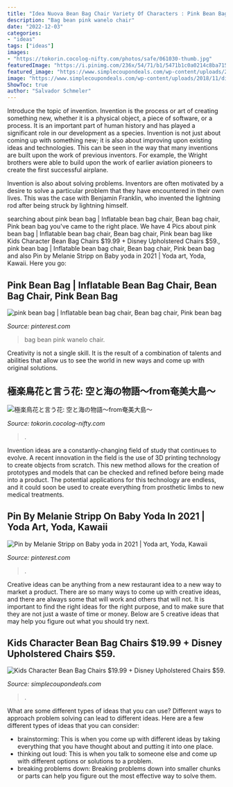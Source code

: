 ```yaml
---
title: "Idea Nuova Bean Bag Chair Variety Of Characters : Pink Bean Bag"
description: "Bag bean pink wanelo chair"
date: "2022-12-03"
categories:
- "ideas"
tags: ["ideas"]
images:
- "https://tokorin.cocolog-nifty.com/photos/safe/061030-thumb.jpg"
featuredImage: "https://i.pinimg.com/236x/54/71/b1/5471b1c0a0214c8ba71541a553a84fc3.jpg?nii=t"
featured_image: "https://www.simplecoupondeals.com/wp-content/uploads/2018/11/disney-chairs-768x288.jpg"
image: "https://www.simplecoupondeals.com/wp-content/uploads/2018/11/disney-chairs-768x288.jpg"
ShowToc: true
author: "Salvador Schmeler"
---
```



Introduce the topic of invention.
Invention is the process or art of creating something new, whether it is a physical object, a piece of software, or a process. It is an important part of human history and has played a significant role in our development as a species.
Invention is not just about coming up with something new; it is also about improving upon existing ideas and technologies. This can be seen in the way that many inventions are built upon the work of previous inventors. For example, the Wright brothers were able to build upon the work of earlier aviation pioneers to create the first successful airplane.

Invention is also about solving problems. Inventors are often motivated by a desire to solve a particular problem that they have encountered in their own lives. This was the case with Benjamin Franklin, who invented the lightning rod after being struck by lightning himself.

	

		
searching about pink bean bag | Inflatable bean bag chair, Bean bag chair, Pink bean bag you've came to the right place. We have 4 Pics about pink bean bag | Inflatable bean bag chair, Bean bag chair, Pink bean bag like Kids Character Bean Bag Chairs $19.99 + Disney Upholstered Chairs $59., pink bean bag | Inflatable bean bag chair, Bean bag chair, Pink bean bag and also Pin by Melanie Stripp on Baby yoda in 2021 | Yoda art, Yoda, Kawaii. Here you go:
		
    
## Pink Bean Bag | Inflatable Bean Bag Chair, Bean Bag Chair, Pink Bean Bag

<img loading=lazy src="https://i.pinimg.com/originals/a8/bb/e2/a8bbe232e6403c09e38886e9afc46286.jpg" onerror="this.onerror=null;this.src='https://tse2.mm.bing.net/th?id=OIP.kckJOx7w2mG7C4PthS5LSwAAAA&amp;pid=15.1';" alt="pink bean bag | Inflatable bean bag chair, Bean bag chair, Pink bean bag">

_Source: pinterest.com_

>bag bean pink wanelo chair. 

	

Creativity is not a single skill. It is the result of a combination of talents and abilities that allow us to see the world in new ways and come up with original solutions.

    
## 極楽鳥花と言う花: 空と海の物語～from奄美大島～

<img loading=lazy src="https://tokorin.cocolog-nifty.com/photos/safe/061030-thumb.jpg" onerror="this.onerror=null;this.src='https://tse3.mm.bing.net/th?id=OIP.LTCr9qbAXXkqXvj7GG5SOAAAAA&amp;pid=15.1';" alt="極楽鳥花と言う花: 空と海の物語～from奄美大島～">

_Source: tokorin.cocolog-nifty.com_

>. 

	

Invention ideas are a constantly-changing field of study that continues to evolve. A recent innovation in the field is the use of 3D printing technology to create objects from scratch. This new method allows for the creation of prototypes and models that can be checked and refined before being made into a product. The potential applications for this technology are endless, and it could soon be used to create everything from prosthetic limbs to new medical treatments.

    
## Pin By Melanie Stripp On Baby Yoda In 2021 | Yoda Art, Yoda, Kawaii

<img loading=lazy src="https://i.pinimg.com/236x/54/71/b1/5471b1c0a0214c8ba71541a553a84fc3.jpg?nii=t" onerror="this.onerror=null;this.src='https://tse2.mm.bing.net/th?id=OIP.o8lKCXbxs9Bkwk-79tyL2QAAAA&amp;pid=15.1';" alt="Pin by Melanie Stripp on Baby yoda in 2021 | Yoda art, Yoda, Kawaii">

_Source: pinterest.com_

>. 

	

Creative ideas can be anything from a new restaurant idea to a new way to market a product. There are so many ways to come up with creative ideas, and there are always some that will work and others that will not. It is important to find the right ideas for the right purpose, and to make sure that they are not just a waste of time or money. Below are 5 creative ideas that may help you figure out what you should try next.

    
## Kids Character Bean Bag Chairs $19.99 + Disney Upholstered Chairs $59.

<img loading=lazy src="https://www.simplecoupondeals.com/wp-content/uploads/2018/11/disney-chairs-768x288.jpg" onerror="this.onerror=null;this.src='https://tse1.mm.bing.net/th?id=OIP.MKhdAIIZ7IaY_SvX_KfowAHaCx&amp;pid=15.1';" alt="Kids Character Bean Bag Chairs $19.99 + Disney Upholstered Chairs $59.">

_Source: simplecoupondeals.com_

>. 

	

What are some different types of ideas that you can use?
Different ways to approach problem solving can lead to different ideas. Here are a few different types of ideas that you can consider: 
- brainstorming: This is when you come up with different ideas by taking everything that you have thought about and putting it into one place. 
- thinking out loud: This is when you talk to someone else and come up with different options or solutions to a problem. 
- breaking problems down: Breaking problems down into smaller chunks or parts can help you figure out the most effective way to solve them.

